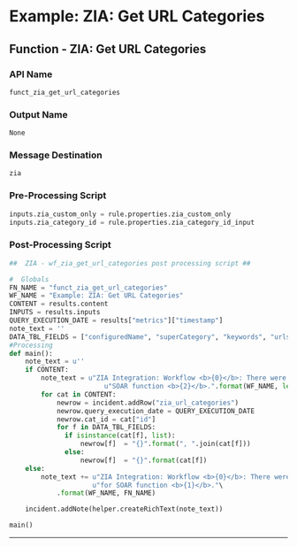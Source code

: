 <!--
    DO NOT MANUALLY EDIT THIS FILE
    THIS FILE IS AUTOMATICALLY GENERATED WITH resilient-circuits codegen
-->

# Example: ZIA: Get URL Categories

## Function - ZIA: Get URL Categories

### API Name
`funct_zia_get_url_categories`

### Output Name
`None`

### Message Destination
`zia`

### Pre-Processing Script
```python
inputs.zia_custom_only = rule.properties.zia_custom_only
inputs.zia_category_id = rule.properties.zia_category_id_input
```

### Post-Processing Script
```python
##  ZIA - wf_zia_get_url_categories post processing script ##

#  Globals
FN_NAME = "funct_zia_get_url_categories"
WF_NAME = "Example: ZIA: Get URL Categories"
CONTENT = results.content
INPUTS = results.inputs
QUERY_EXECUTION_DATE = results["metrics"]["timestamp"]
note_text = ''
DATA_TBL_FIELDS = ["configuredName", "superCategory", "keywords", "urls", "customCategory",  "editable", "type", "customUrlsCount"]
#Processing
def main():
    note_text = u''
    if CONTENT:
        note_text = u"ZIA Integration: Workflow <b>{0}</b>: There were <b>{1}</b> URL categories (s) returned for " \
                        u"SOAR function <b>{2}</b>.".format(WF_NAME, len(CONTENT), FN_NAME)
        for cat in CONTENT:
            newrow = incident.addRow("zia_url_categories")
            newrow.query_execution_date = QUERY_EXECUTION_DATE
            newrow.cat_id = cat["id"]
            for f in DATA_TBL_FIELDS:
              if isinstance(cat[f], list):
                  newrow[f]  = "{}".format(", ".join(cat[f]))
              else:
                  newrow[f]  = "{}".format(cat[f])
    else:
        note_text += u"ZIA Integration: Workflow <b>{0}</b>: There were <b>no</b> results returned " \
                     u"for SOAR function <b>{1}</b>."\
            .format(WF_NAME, FN_NAME)

    incident.addNote(helper.createRichText(note_text))

main()

```

---

